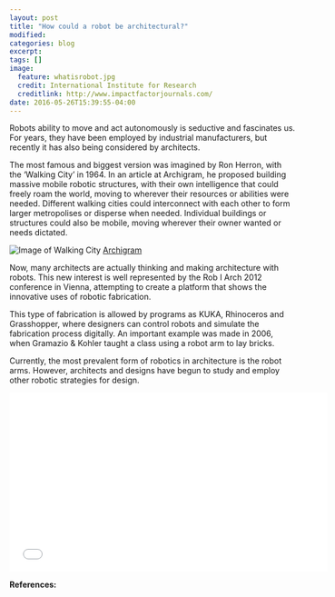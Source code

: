 ```yaml
---
layout: post
title: "How could a robot be architectural?"
modified:
categories: blog
excerpt:
tags: []
image:
  feature: whatisrobot.jpg
  credit: International Institute for Research
  creditlink: http://www.impactfactorjournals.com/
date: 2016-05-26T15:39:55-04:00
---
```


Robots ability to move and act autonomously is seductive and fascinates us. For years, they have been employed by industrial manufacturers, but recently it has also being considered by architects.

The most famous and biggest version was imagined by Ron Herron, with the ‘Walking City’ in 1964. In an article at Archigram, he proposed building massive mobile robotic structures, with their own intelligence that could freely roam the world, moving to wherever their resources or abilities were needed. Different walking cities could interconnect with each other to form larger metropolises or disperse when needed. Individual buildings or structures could also be mobile, moving wherever their owner wanted or needs dictated.

![Image of Walking City](https://marinaorru.github.io/images/archigram.jpg)
[Archigram](archigram.westminster.ac.uk/project.php?id=60)

Now, many architects are actually thinking and making architecture with robots. This new interest is well represented by the Rob I Arch 2012 conference in Vienna, attempting to create a platform that shows the innovative uses of robotic fabrication.

This type of fabrication is allowed by programs as KUKA, Rhinoceros and Grasshopper, where designers can control robots and simulate the fabrication process digitally. An important example was made in 2006, when Gramazio & Kohler taught a class using a robot arm to lay bricks.

Currently, the most prevalent form of robotics in architecture is the robot arms. However, architects and designs have begun to study and employ other robotic strategies for design.


<iframe width="560" height="315" src="//www.youtube.com/embed/nA-J0510Pxs" frameborder="0"> </iframe>

**References:**


[jekyll-gh]: https://github.com/jekyll/jekyll
[jekyll]:    http://jekyllrb.com
